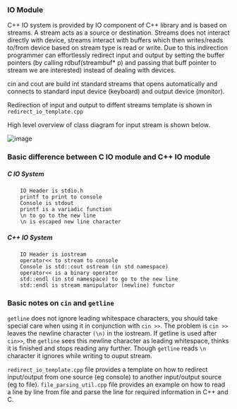 ### IO Module
C++ IO system is provided by IO component of C++ library and is based on streams. A stream acts as a source or destination. Streams does not interact directly with device, streams interact with buffers which then writes/reads to/from device based on stream type is read or write. Due to this indirection programmer can effortlessly redirect input and output by setting the buffer pointers (by calling rdbuf(streambuf* p) and passing that buff pointer to stream we are interested) instead of dealing with devices.

cin and cout are build int standard streams that opens automatically and connects to standard input device (keyboard) and output device (monitor).

Redirection of input and output to diffent streams template is shown in `redirect_io_template.cpp`

High level overview of class diagram for input stream is shown below.

![image](https://user-images.githubusercontent.com/10434795/150637407-8987bb13-01b9-42a9-8855-64bdbea4c618.png)


### Basic difference between C IO module and C++ IO module
#####  C IO System <br>
        IO Header is stdio.h
        printf to print to console
        Console is stdout
        printf is a variadic function
        \n to go to the new line
        \n is escaped new line character


  ##### C++ IO System <br>
        IO Header is iostream 
        operator<< to stream to console
        Console is std::cout ostream (in std namespace)
        operator<< is a binary operator
        std::endl (in std namespace) to go to the new line
        std::endl is stream manipulator (newline) functor

### Basic notes on `cin` and `getline`
`getline` does not ignore leading whitespace characters, you should take special care when using it in conjunction with `cin >>`. The problem is `cin >>` leaves the newline character `(\n)` in the iostream.  If getline is used after `cin>>`, the `getline` sees this newline character as leading whitespace, thinks it is finished and stops
reading any further. Though `getline` reads `\n` character it ignores while writing to ouput stream.

`redirect_io_template.cpp` file provides a template on how to redirect input/output from one source (eg console) to another input/output source (eg to file).
`file_parsing_util.cpp` file provides an example on how to read a line by line from file and parse the line for required information in C++ and C.


        
